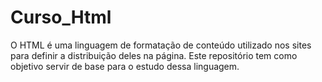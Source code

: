 # Curso_Html
O HTML é uma linguagem de formatação de conteúdo utilizado nos sites para definir a distribuição deles na página. Este repositório tem como objetivo servir de base para o estudo dessa linguagem.
